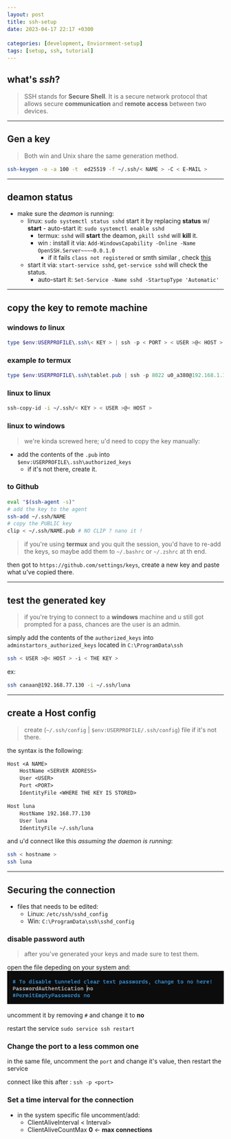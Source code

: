 ```yaml
---
layout: post
title: ssh-setup
date: 2023-04-17 22:17 +0300

categories: [development, Enviornment-setup]
tags: [setup, ssh, tutorial]
---
```


## what's *ssh*?

>SSH stands for **Secure Shell**. It is a secure network protocol that allows secure **communication** and **remote access** between two devices.
---
## Gen a key

> Both win and Unix share the same generation method.

```bash
ssh-keygen -o -a 100 -t  ed25519 -f ~/.ssh/< NAME > -C < E-MAIL >
```
---
## deamon status

- make sure the *deamon* is running:
  - linux: `sudo systemctl status sshd` start it by replacing **status** w/ **start**
        - auto-start it: `sudo systemctl enable sshd`
    - termux: `sshd` will **start** the deamon, `pkill sshd` will **kill** it.
    - win : install it via: `Add-WindowsCapability -Online -Name OpenSSH.Server~~~~0.0.1.0`
      - if it fails `class not registered` or smth similar , check [this](https://www.saotn.org/manually-install-openssh-in-windows-server/) 
  - start it via: `start-service sshd`, `get-service sshd` will check the status.
    - auto-start it: `Set-Service -Name sshd -StartupType 'Automatic'`
---
## copy the key to remote machine

### **windows** *to* linux

```powershell
type $env:USERPROFILE\.ssh\< KEY > | ssh -p < PORT > < USER >@< HOST > "cat >> .ssh/authorized_keys"
```

### example *to* **termux**

```powershell
type $env:USERPROFILE\.ssh\tablet.pub | ssh -p 8022 u0_a380@192.168.1.15 "cat >> .ssh/authorized_keys"
```

### **linux** to linux

```bash
ssh-copy-id -i ~/.ssh/< KEY > < USER >@< HOST >
```

### **linux** to windows

> we're kinda screwed here; u'd need to copy the key manually:

- add the contents of the `.pub` into `$env:USERPROFILE\.ssh\authorized_keys`
  - if it's not there, create it.

### to **Github**

```bash
eval "$(ssh-agent -s)"
# add the key to the agent
ssh-add ~/.ssh/NAME
# copy the PUBLIC key
clip < ~/.ssh/NAME.pub # NO CLIP ? nano it !
```

> if you're using **termux** and you quit the session, you'd have to re-add the keys, so maybe add them to `~/.bashrc` or `~/.zshrc` at th end.

then got to `https://github.com/settings/keys`, create a new key and paste what u've copied there.

---

## test the generated key

> if you're trying to connect to a **windows** machine and u still got prompted for a pass, chances are the user is an admin.

simply add the contents of the `authorized_keys` into `adminstartors_authorized_keys` located in `C:\ProgramData\ssh`

```bash
ssh < USER >@< HOST > -i < THE KEY >
```

ex:

```bash
ssh canaan@192.168.77.130 -i ~/.ssh/luna
```
--- 
## create a Host config

> create (`~/.ssh/config` | `$env:USERPROFILE/.ssh/config`) file if it's not there.

the syntax is the following:
```txt
Host <A NAME>
    HostName <SERVER ADDRESS>
    User <USER>
    Port <PORT>
    IdentityFile <WHERE THE KEY IS STORED>
```

```txt
Host luna
    HostName 192.168.77.130
    User luna
    IdentityFile ~/.ssh/luna
```

and u'd connect like this *assuming the daemon is running*: 

```bash
ssh < hostname >
ssh luna
```


---


## Securing the connection

- files that needs to be edited:
  - Linux: `/etc/ssh/sshd_config`
  - Win: `C:\ProgramData\ssh\sshd_config`

### disable password auth

> after you've generated your keys and made sure to test them.

open the file depeding on your system and:
![ssh-password-auth](/assets/images/ssh/password_auth.png)

uncomment it by removing `#` and change it to **no**

restart the service `sudo service ssh restart`

### Change the port to a less common one

in the same file, uncomment the `port` and change it's value, then restart the service

connect like this after : `ssh -p <port>`


### Set a time interval for the connection

- in the system specific file uncomment/add:
  - ClientAliveInterval < Interval>
  - ClientAliveCountMax **0** *<-* **max connections**

